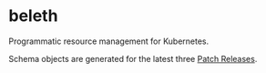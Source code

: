 # beleth

Programmatic resource management for Kubernetes.

Schema objects are generated for the latest three [Patch Releases](https://kubernetes.io/releases/patch-releases/). 
